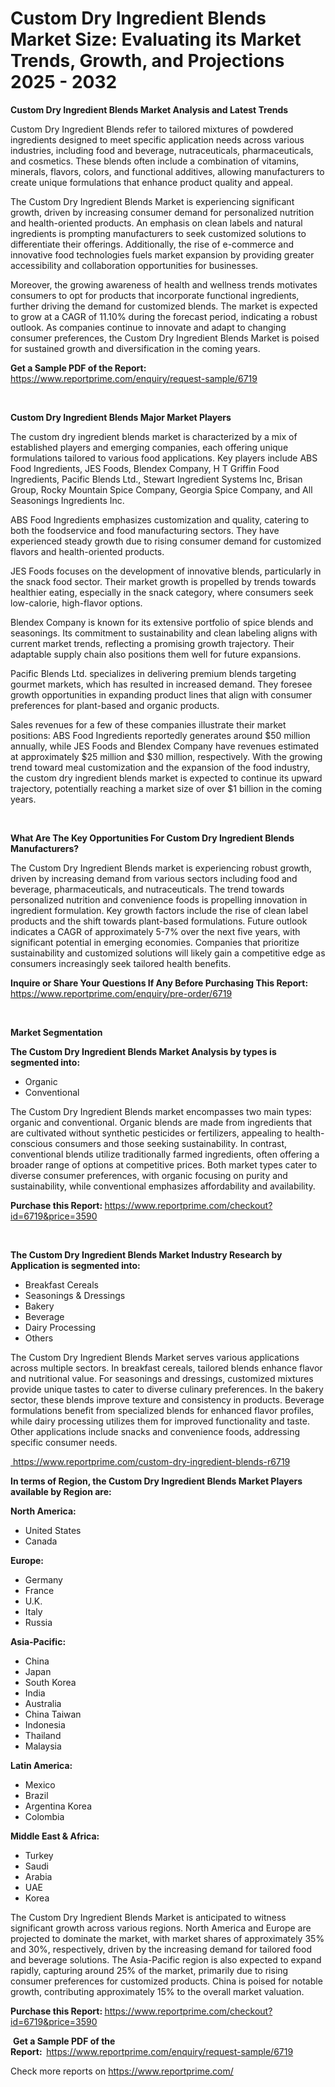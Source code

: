 <p><h1>Custom Dry Ingredient Blends Market Size: Evaluating its Market Trends, Growth, and Projections 2025 - 2032</h1></p><p><strong>Custom Dry Ingredient Blends Market Analysis and Latest Trends</strong></p>
<p><p>Custom Dry Ingredient Blends refer to tailored mixtures of powdered ingredients designed to meet specific application needs across various industries, including food and beverage, nutraceuticals, pharmaceuticals, and cosmetics. These blends often include a combination of vitamins, minerals, flavors, colors, and functional additives, allowing manufacturers to create unique formulations that enhance product quality and appeal.</p><p>The Custom Dry Ingredient Blends Market is experiencing significant growth, driven by increasing consumer demand for personalized nutrition and health-oriented products. An emphasis on clean labels and natural ingredients is prompting manufacturers to seek customized solutions to differentiate their offerings. Additionally, the rise of e-commerce and innovative food technologies fuels market expansion by providing greater accessibility and collaboration opportunities for businesses.</p><p>Moreover, the growing awareness of health and wellness trends motivates consumers to opt for products that incorporate functional ingredients, further driving the demand for customized blends. The market is expected to grow at a CAGR of 11.10% during the forecast period, indicating a robust outlook. As companies continue to innovate and adapt to changing consumer preferences, the Custom Dry Ingredient Blends Market is poised for sustained growth and diversification in the coming years.</p></p>
<p><strong>Get a Sample PDF of the Report:&nbsp;</strong> <a href="https://www.reportprime.com/enquiry/request-sample/6719?utm_campaign=2445&utm_medium=2&utm_source=Github&utm_content=ia&utm_term=19032025&utm_id=custom-dry-ingredient-blends">https://www.reportprime.com/enquiry/request-sample/6719</a></p>
<p>&nbsp;</p>
<p><strong>Custom Dry Ingredient Blends Major Market Players</strong></p>
<p><p>The custom dry ingredient blends market is characterized by a mix of established players and emerging companies, each offering unique formulations tailored to various food applications. Key players include ABS Food Ingredients, JES Foods, Blendex Company, H T Griffin Food Ingredients, Pacific Blends Ltd., Stewart Ingredient Systems Inc, Brisan Group, Rocky Mountain Spice Company, Georgia Spice Company, and All Seasonings Ingredients Inc.</p><p>ABS Food Ingredients emphasizes customization and quality, catering to both the foodservice and food manufacturing sectors. They have experienced steady growth due to rising consumer demand for customized flavors and health-oriented products.</p><p>JES Foods focuses on the development of innovative blends, particularly in the snack food sector. Their market growth is propelled by trends towards healthier eating, especially in the snack category, where consumers seek low-calorie, high-flavor options.</p><p>Blendex Company is known for its extensive portfolio of spice blends and seasonings. Its commitment to sustainability and clean labeling aligns with current market trends, reflecting a promising growth trajectory. Their adaptable supply chain also positions them well for future expansions.</p><p>Pacific Blends Ltd. specializes in delivering premium blends targeting gourmet markets, which has resulted in increased demand. They foresee growth opportunities in expanding product lines that align with consumer preferences for plant-based and organic products.</p><p>Sales revenues for a few of these companies illustrate their market positions: ABS Food Ingredients reportedly generates around $50 million annually, while JES Foods and Blendex Company have revenues estimated at approximately $25 million and $30 million, respectively. With the growing trend toward meal customization and the expansion of the food industry, the custom dry ingredient blends market is expected to continue its upward trajectory, potentially reaching a market size of over $1 billion in the coming years.</p></p>
<p>&nbsp;</p>
<p><strong>What Are The Key Opportunities For Custom Dry Ingredient Blends Manufacturers?</strong></p>
<p><p>The Custom Dry Ingredient Blends market is experiencing robust growth, driven by increasing demand from various sectors including food and beverage, pharmaceuticals, and nutraceuticals. The trend towards personalized nutrition and convenience foods is propelling innovation in ingredient formulation. Key growth factors include the rise of clean label products and the shift towards plant-based formulations. Future outlook indicates a CAGR of approximately 5-7% over the next five years, with significant potential in emerging economies. Companies that prioritize sustainability and customized solutions will likely gain a competitive edge as consumers increasingly seek tailored health benefits.</p></p>
<p><strong>Inquire or Share Your Questions If Any Before Purchasing This Report:</strong> <a href="https://www.reportprime.com/enquiry/pre-order/6719?utm_campaign=2445&utm_medium=2&utm_source=Github&utm_content=ia&utm_term=19032025&utm_id=custom-dry-ingredient-blends">https://www.reportprime.com/enquiry/pre-order/6719</a></p>
<p>&nbsp;</p>
<p><strong>Market Segmentation</strong></p>
<p><strong>The Custom Dry Ingredient Blends Market Analysis by types is segmented into:</strong></p>
<p><ul><li>Organic</li><li>Conventional</li></ul></p>
<p><p>The Custom Dry Ingredient Blends market encompasses two main types: organic and conventional. Organic blends are made from ingredients that are cultivated without synthetic pesticides or fertilizers, appealing to health-conscious consumers and those seeking sustainability. In contrast, conventional blends utilize traditionally farmed ingredients, often offering a broader range of options at competitive prices. Both market types cater to diverse consumer preferences, with organic focusing on purity and sustainability, while conventional emphasizes affordability and availability.</p></p>
<p><strong>Purchase this Report:&nbsp;</strong><a href="https://www.reportprime.com/checkout?id=6719&price=3590&utm_campaign=2445&utm_medium=2&utm_source=Github&utm_content=ia&utm_term=19032025&utm_id=custom-dry-ingredient-blends">https://www.reportprime.com/checkout?id=6719&price=3590</a></p>
<p>&nbsp;</p>
<p><strong>The Custom Dry Ingredient Blends Market Industry Research by Application is segmented into:</strong></p>
<p><ul><li>Breakfast Cereals</li><li>Seasonings & Dressings</li><li>Bakery</li><li>Beverage</li><li>Dairy Processing</li><li>Others</li></ul></p>
<p><p>The Custom Dry Ingredient Blends Market serves various applications across multiple sectors. In breakfast cereals, tailored blends enhance flavor and nutritional value. For seasonings and dressings, customized mixtures provide unique tastes to cater to diverse culinary preferences. In the bakery sector, these blends improve texture and consistency in products. Beverage formulations benefit from specialized blends for enhanced flavor profiles, while dairy processing utilizes them for improved functionality and taste. Other applications include snacks and convenience foods, addressing specific consumer needs.</p></p>
<p><a href="https://www.reportprime.com/custom-dry-ingredient-blends-r6719?utm_campaign=2445&utm_medium=2&utm_source=Github&utm_content=ia&utm_term=19032025&utm_id=custom-dry-ingredient-blends">&nbsp;https://www.reportprime.com/custom-dry-ingredient-blends-r6719</a></p>
<p><strong>In terms of Region, the Custom Dry Ingredient Blends Market Players available by Region are:</strong></p>
<p>
    <p> <strong> North America: </strong>
        <ul>
            <li>United States</li>
            <li>Canada</li>
        </ul>
        </p> 
    <p> <strong> Europe: </strong>
        <ul>
            <li>Germany</li>
            <li>France</li>
            <li>U.K.</li>
            <li>Italy</li>
            <li>Russia</li>
        </ul>
        </p> 
    <p> <strong> Asia-Pacific: </strong>
        <ul>
            <li>China</li>
            <li>Japan</li>
            <li>South Korea</li>
            <li>India</li>
            <li>Australia</li>
            <li>China Taiwan</li>
            <li>Indonesia</li>
            <li>Thailand</li>
            <li>Malaysia</li>
        </ul>
        </p> 
    <p> <strong> Latin America: </strong>
        <ul>
            <li>Mexico</li>
            <li>Brazil</li>
            <li>Argentina Korea</li>
            <li>Colombia</li>
        </ul>
        </p> 
    <p> <strong> Middle East & Africa: </strong>
        <ul>
            <li>Turkey</li>
            <li>Saudi</li>
            <li>Arabia</li>
            <li>UAE</li>
            <li>Korea</li>
        </ul>
    </p>
    </p>
<p><p>The Custom Dry Ingredient Blends Market is anticipated to witness significant growth across various regions. North America and Europe are projected to dominate the market, with market shares of approximately 35% and 30%, respectively, driven by the increasing demand for tailored food and beverage solutions. The Asia-Pacific region is also expected to expand rapidly, capturing around 25% of the market, primarily due to rising consumer preferences for customized products. China is poised for notable growth, contributing approximately 15% to the overall market valuation.</p></p>
<p><strong>Purchase this Report: </strong><a href="https://www.reportprime.com/checkout?id=6719&price=3590&utm_campaign=2445&utm_medium=2&utm_source=Github&utm_content=ia&utm_term=19032025&utm_id=custom-dry-ingredient-blends">https://www.reportprime.com/checkout?id=6719&price=3590</a></p>
<p>&nbsp;<strong>Get a Sample PDF of the Report:&nbsp;&nbsp;</strong><a href="https://www.reportprime.com/enquiry/request-sample/6719?utm_campaign=2445&utm_medium=2&utm_source=Github&utm_content=ia&utm_term=19032025&utm_id=custom-dry-ingredient-blends">https://www.reportprime.com/enquiry/request-sample/6719</a></p>
<p><strong></strong></p>
<p>Check more reports on <a href="https://www.reportprime.com/?utm_campaign=2445&utm_medium=2&utm_source=Github&utm_content=ia&utm_term=19032025&utm_id=custom-dry-ingredient-blends">https://www.reportprime.com/</a></p>